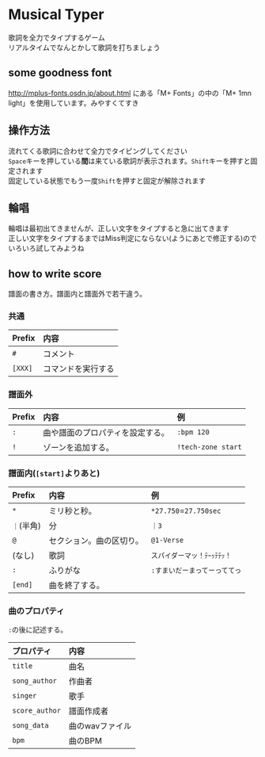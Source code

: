 # Musical Typer
歌詞を全力でタイプするゲーム<br>
リアルタイムでなんとかして歌詞を打ちましょう<br>

## some goodness font
http://mplus-fonts.osdn.jp/about.html にある「M+ Fonts」の中の「M+ 1mn light」を使用しています。みやすくてすき

## 操作方法
流れてくる歌詞に合わせて全力でタイピングしてください<br>
`Space`キーを押している**間**は来ている歌詞が表示されます。`Shift`キーを押すと固定されます<br>
固定している状態でもう一度`Shift`を押すと固定が解除されます

## 輪唱
輪唱は最初出てきませんが、正しい文字をタイプすると急に出てきます<br>
正しい文字をタイプするまではMiss判定にならない(ようにあとで修正する)のでいろいろ試してみようね

## how to write score
譜面の書き方。譜面内と譜面外で若干違う。

### 共通
|Prefix|内容|
|:---|:---|
|`#`|コメント|
|`[XXX]`|コマンドを実行する|

### 譜面外
|Prefix|内容|例|
|:---|:---|:---|
|`:`|曲や譜面のプロパティを設定する。|`:bpm 120`|
|`!`|ゾーンを追加する。|`!tech-zone start`|

### 譜面内(`[start]`よりあと)
|Prefix|内容|例|
|:---|:---|:---|
|`*`|ミリ秒と秒。|`*27.750`=`27.750sec`|
|`｜`(半角)|分|`｜3`|
|`@`|セクション。曲の区切り。|`@1-Verse`|
|(なし)|歌詞|`スパイダーマッ！ﾃｰｯﾃﾃｯ！`|
|`:`|ふりがな|`:すまいだーまってーっててっ`|
|`[end]`|曲を終了する。|

### 曲のプロパティ
`:`の後に記述する。

|プロパティ|内容|
|:---|:---|
|`title`|曲名|
|`song_author`|作曲者|
|`singer`|歌手|
|`score_author`|譜面作成者|
|`song_data`|曲のwavファイル|
|`bpm`|曲のBPM|
